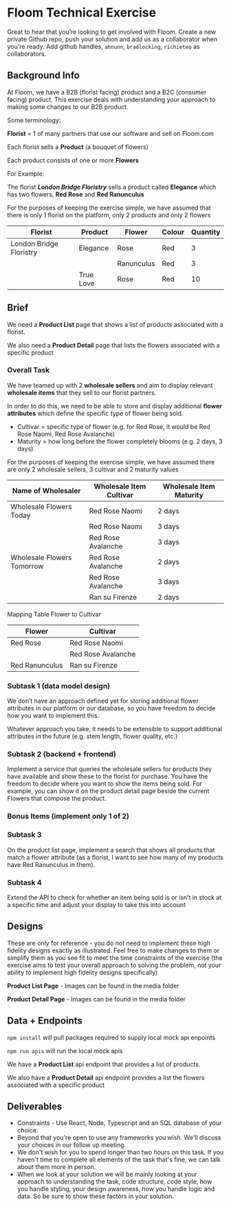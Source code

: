 # Floom Technical Exercise
Great to hear that you’re looking to get involved with Floom. Create a new private Github repo, push your solution and add us as a collaborator when you're ready. Add github handles, `ahnunn`, `bradlocking`, `richieteo` as collaborators.

## Background Info
At Floom, we have a B2B (florist facing) product and a B2C (consumer facing) product. This exercise deals with understanding your approach to making some changes to our B2B product.

Some terminology:

**Florist** = 1 of many partners that use our software and sell on Floom.com

Each florist sells a **Product** (a bouquet of flowers)

Each product consists of one or more **Flowers**

For Example:

The florist ***London Bridge Floristry*** sells a product called **Elegance** which has two flowers, **Red Rose** and **Red Ranunculus**

For the purposes of keeping the exercise simple, we have assumed that there is only 1 florist on the platform, only 2 products and only 2 flowers

| Florist | Product | Flower | Colour | Quantity |
| --- | --- | --- | --- | --- |
| London Bridge Floristry | Elegance | Rose | Red | 3 |
|  |  | Ranunculus | Red | 3 |
| | True Love | Rose | Red | 10 |



## Brief
We need a **Product List** page that shows a list of products associated with a florist.

We also need a **Product Detail** page that lists the flowers associated with a specific product

### Overall Task

We have teamed up with 2 **wholesale sellers** and aim to display relevant **wholesale items** that they sell to our florist partners.

In order to do this, we need to be able to store and display additional **flower attributes** which define the specific type of flower being sold.
- Cultivar = specific type of flower (e.g. for Red Rose, it would be Red Rose Naomi, Red Rose Avalanche)
- Maturity = how long before the flower completely blooms (e.g. 2 days, 3 days)

For the purposes of keeping the exercise simple, we have assumed there are only 2 wholesale sellers, 3 cultivar and 2 maturity values


| Name of Wholesaler | Wholesale Item Cultivar | Wholesale Item Maturity |
| --- | --- | --- |
| Wholesale Flowers Today | Red Rose Naomi | 2 days |
| | Red Rose Naomi | 3 days |
| | Red Rose Avalanche | 3 days |
| Wholesale Flowers Tomorrow | Red Rose Avalanche | 2 days|
| | Red Rose Avalanche | 3 days |
| | Ran su Firenze | 2 days |

Mapping Table Flower to Cultivar


| Flower | Cultivar |
| --- | --- |
| Red Rose | Red Rose Naomi |
| | Red Rose Avalanche |
| Red Ranunculus | Ran su Firenze |



### Subtask 1 (data model design)
We don’t have an approach defined yet for storing additional flower attributes in our platform or our database, so you have freedom to decide how you want to implement this.

Whatever approach you take, it needs to be extensible to support additional attributes in the future (e.g. stem length, flower quality, etc.)


### Subtask 2 (backend + frontend)
Implement a service that queries the wholesale sellers for products they have available and show these to the florist for purchase.
You have the freedom to decide where you want to show the items being sold. For example, you can show it on the product detail page beside the current Flowers that compose the product.

### Bonus Items (implement only 1 of 2)
### Subtask 3
On the product list page, implement a search that shows all products that match a flower attribute (as a florist, I want to see how many of my products have Red Ranunculus in them).

### Subtask 4
Extend the API to check for whether an item being sold is or isn’t in stock at a specific time and adjust your display to take this into account

## Designs
These are only for reference - you do not need to implement these high fidelity designs exactly as illustrated. Feel free to make changes to them or simplify them as you see fit to meet the time constraints of the exercise (the exercise aims to test your overall approach to solving the problem, not your ability to implement high fidelity designs specifically)

**Product List Page** - Images can be found in the media folder

**Product Detail Page** - Images can be found in the media folder


## Data + Endpoints

`npm install` will pull packages required to supply local mock api enpoints

`npm run apis` will run the local mock apis

We have a **Product List** api endpoint that provides a list of products.

We also have a **Product Detail** api endpoint provides a list the flowers associated with a specific product


## Deliverables
- Constraints - Use React, Node, Typescript and an SQL database of your choice.
- Beyond that you're open to use any frameworks you wish. We'll discuss your choices in our follow up meeting.
- We don't wish for you to spend longer than two hours on this task. If you haven't time to complete all elements of the task that's fine, we can talk about them more in person.
- When we look at your solution we will be mainly looking at your approach to understanding the task, code structure, code style, how you handle styling, your design awareness, how you handle logic and data. So be sure to show these factors in your solution.
